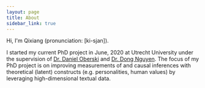 ```yaml
---
layout: page
title: About
sidebar_link: true
---
```


Hi, I'm Qixiang (pronunciation: [ki-sjan]).

I started my current PhD project in June, 2020 at Utrecht University under the supervision of [Dr. Daniel Oberski](https://daob.nl/) and [Dr. Dong Nguyen](https://www.dongnguyen.nl/). The focus of my PhD project is on improving measurements of and causal inferences with theoretical (latent) constructs (e.g. personalities, human values) by leveraging high-dimensional textual data. 

